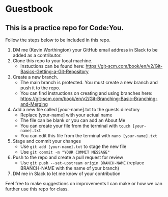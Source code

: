# **Guestbook**
## This is a practice repo for Code:You.
Follow the steps below to be included in this repo.
1. DM me (Kevin Worthington) your GitHub email address in Slack to be added as a contributor.
2. Clone this repo to your local machine.
   - Instuctions can be found here: https://git-scm.com/book/en/v2/Git-Basics-Getting-a-Git-Repository
3. Create a new branch.
   - The main branch is protected. You must create a new branch and push it to the repo.
   - You can find instructions on creating and using branches here: https://git-scm.com/book/en/v2/Git-Branching-Basic-Branching-and-Merging
4. Add a new file called [your-name].txt to the guests directory
   - Replace [your-name] with your actual name
   - The file can be blank or you can add an About Me
   - You can create your file from the terminal with `touch [your-name].txt`
   - You can edit this file from the terminal with `nano [your-name].txt`
5. Stage and commit your changes
   - Use `git add [your-name].txt` to stage the new file
   - Use `git commit -m "YOUR COMMIT MESSAGE"`
6. Push to the repo and create a pull request for review
   - Use `git push --set-upstream origin BRANCH-NAME` (replace BRANCH-NAME with the name of your branch)
7. DM me in Slack to let me know of your contribution

Feel free to make suggestions on improvements I can make or how we can further use this repo for class.

